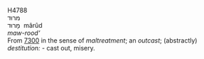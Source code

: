 <body>
  <p>H4788<br>  מרוּד  <br> מָרוּד  ‎  mârûd  <br><i>maw-rood‘ </i><br>From <a href="h7300.htm">7300</a> in the sense of <i>maltreatment</i>; an <i>outcast</i>; (abstractly) <i>destitution: - </i>cast out, misery.<br></p>
 </body>